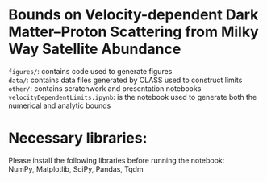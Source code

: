 Bounds on Velocity-dependent Dark Matter–Proton Scattering from Milky Way Satellite Abundance
===========================

`figures/`: contains code used to generate figures<br>
`data/`: contains data files generated by CLASS used to construct limits<br>
`other/`: contains scratchwork and presentation notebooks<br>
`velocityDependentLimits.ipynb`: is the notebook used to generate both the numerical and analytic bounds<br>

Necessary libraries:
====================
Please install the following libraries before running the notebook:<br>
NumPy, Matplotlib, SciPy, Pandas, Tqdm 

